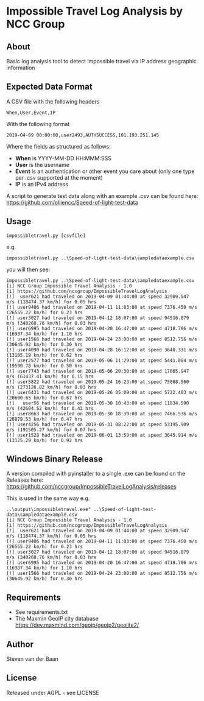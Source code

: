 # Impossible Travel Log Analysis by NCC Group

## About
Basic log analysis tool to detect impossible travel via IP address geographic information

## Expected Data Format
A CSV file with the following headers
```
When,User,Event,IP
```

With the following format
```
2019-04-09 00:00:00,user2493,AUTHSUCCESS,101.193.251.145
```

Where the fields as structured as follows:
* **When** is YYYY-MM-DD HH:MMM:SSS
* **User** is the username
* **Event** is an authentication or other event you care about (only one type per .csv supported at the moment)
* **IP** is an IPv4 address

A script to generate test data along with an example .csv can be found here:
https://github.com/olliencc/Speed-of-light-test-data

## Usage
```
impossibletravel.py [csvfile]
```

e.g.
```
impossibletravel.py ..\Speed-of-light-test-data\sampledataexample.csv
```

you will then see:
```
impossibletravel.py ..\Speed-of-light-test-data\sampledataexample.csv
[i] NCC Group Impossible Travel Analysis - 1.0
[i] https://github.com/nccgroup/ImpossibleTravelLogAnalysis
[!]  user621 had traveled on 2019-04-09 01:44:00 at speed 32909.547 m/s (118474.37 km/h) for 0.05 hrs
[!] user9406 had traveled on 2019-04-11 11:03:00 at speed 7376.450 m/s (26555.22 km/h) for 0.23 hrs
[!] user3027 had traveled on 2019-04-12 18:07:00 at speed 94516.879 m/s (340260.76 km/h) for 0.03 hrs
[!] user6995 had traveled on 2019-04-20 16:47:00 at speed 4718.706 m/s (16987.34 km/h) for 1.10 hrs
[!] user1566 had traveled on 2019-04-24 23:00:00 at speed 8512.756 m/s (30645.92 km/h) for 0.30 hrs
[!] user4090 had traveled on 2019-04-28 16:12:00 at speed 3640.331 m/s (13105.19 km/h) for 0.62 hrs
[!] user2577 had traveled on 2019-05-06 11:29:00 at speed 5441.884 m/s (19590.78 km/h) for 0.50 hrs
[!] user7743 had traveled on 2019-05-06 20:30:00 at speed 17065.947 m/s (61437.41 km/h) for 0.15 hrs
[!] user5822 had traveled on 2019-05-24 16:23:00 at speed 75868.560 m/s (273126.82 km/h) for 0.03 hrs
[!] user6431 had traveled on 2019-05-26 05:09:00 at speed 5722.403 m/s (20600.65 km/h) for 0.67 hrs
[!]   user56 had traveled on 2019-05-30 10:43:00 at speed 11834.590 m/s (42604.52 km/h) for 0.43 hrs
[!] user8663 had traveled on 2019-05-30 18:39:00 at speed 7466.536 m/s (26879.53 km/h) for 0.47 hrs
[!] user4256 had traveled on 2019-05-31 08:22:00 at speed 53195.909 m/s (191505.27 km/h) for 0.07 hrs
[!] user1528 had traveled on 2019-06-01 13:59:00 at speed 3645.914 m/s (13125.29 km/h) for 0.92 hrs
```

## Windows Binary Release
A version compiled with pyinstaller to a single .exe can be found on the Releases here:
https://github.com/nccgroup/ImpossibleTravelLogAnalysis/releases

This is used in the same way e.g.
```
..\output\impossibletravel.exe" ..\Speed-of-light-test-data\sampledataexample.csv
[i] NCC Group Impossible Travel Analysis - 1.0
[i] https://github.com/nccgroup/ImpossibleTravelLogAnalysis
[!]  user621 had traveled on 2019-04-09 01:44:00 at speed 32909.547 m/s (118474.37 km/h) for 0.05 hrs
[!] user9406 had traveled on 2019-04-11 11:03:00 at speed 7376.450 m/s (26555.22 km/h) for 0.23 hrs
[!] user3027 had traveled on 2019-04-12 18:07:00 at speed 94516.879 m/s (340260.76 km/h) for 0.03 hrs
[!] user6995 had traveled on 2019-04-20 16:47:00 at speed 4718.706 m/s (16987.34 km/h) for 1.10 hrs
[!] user1566 had traveled on 2019-04-24 23:00:00 at speed 8512.756 m/s (30645.92 km/h) for 0.30 hrs
```

## Requirements
* See requirements.txt
* The Maxmin GeoIP city database https://dev.maxmind.com/geoip/geoip2/geolite2/

## Author
Steven van der Baan

## License
Released under AGPL - see LICENSE